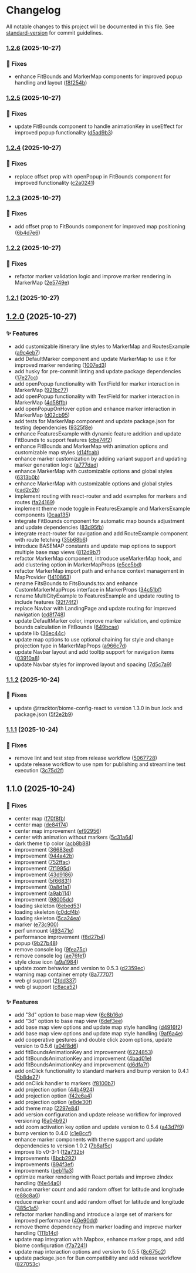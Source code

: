 # Changelog

All notable changes to this project will be documented in this file. See [standard-version](https://github.com/conventional-changelog/standard-version) for commit guidelines.

### [1.2.6](https://github.com/Tracktor/map/compare/v1.2.5...v1.2.6) (2025-10-27)


### 🐛 Fixes

* enhance FitBounds and MarkerMap components for improved popup handling and layout ([f8f254b](https://github.com/Tracktor/map/commit/f8f254b1aaba41f36dcac5e6dd8dd62f16514e96))

### [1.2.5](https://github.com/Tracktor/map/compare/v1.2.4...v1.2.5) (2025-10-27)


### 🐛 Fixes

* update FitBounds component to handle animationKey in useEffect for improved popup functionality ([d5ad9b3](https://github.com/Tracktor/map/commit/d5ad9b32abd479f28adcb6bbb88ed30ba48be067))

### [1.2.4](https://github.com/Tracktor/map/compare/v1.2.3...v1.2.4) (2025-10-27)


### 🐛 Fixes

* replace offset prop with openPopup in FitBounds component for improved functionality ([c2a0241](https://github.com/Tracktor/map/commit/c2a02414364015f2087425bc24a82cb0752137a6))

### [1.2.3](https://github.com/Tracktor/map/compare/v1.2.2...v1.2.3) (2025-10-27)


### 🐛 Fixes

* add offset prop to FitBounds component for improved map positioning ([6b4d7e6](https://github.com/Tracktor/map/commit/6b4d7e6248eb60cad007bb5846caf2593ba5171b))

### [1.2.2](https://github.com/Tracktor/map/compare/v1.2.1...v1.2.2) (2025-10-27)


### 🐛 Fixes

* refactor marker validation logic and improve marker rendering in MarkerMap ([2e5749e](https://github.com/Tracktor/map/commit/2e5749eaee7991e7804ac97a5e440774bea7f7f4))

### [1.2.1](https://github.com/Tracktor/map/compare/v1.2.0...v1.2.1) (2025-10-27)

## [1.2.0](https://github.com/Tracktor/map/compare/v1.1.2...v1.2.0) (2025-10-27)


### ✨ Features

* add customizable itinerary line styles to MarkerMap and RoutesExample ([a9c4eb7](https://github.com/Tracktor/map/commit/a9c4eb7184092db0e8b332be6ffae9cdbbd9de84))
* add DefaultMarker component and update MarkerMap to use it for improved marker rendering ([1007ed3](https://github.com/Tracktor/map/commit/1007ed3fa452016bf25145b8cd487c57e12c9ef9))
* add husky for pre-commit linting and update package dependencies ([17e27cc](https://github.com/Tracktor/map/commit/17e27cce743af67e525dd5f336ea7ff67390f283))
* add openPopup functionality with TextField for marker interaction in MarkerMap ([921bc77](https://github.com/Tracktor/map/commit/921bc77e4b172bf1b20a31d7b6539793b2e1beac))
* add openPopup functionality with TextField for marker interaction in MarkerMap ([4d58ffb](https://github.com/Tracktor/map/commit/4d58ffbd5536307e61701fc8d18788b9e0f2a7fc))
* add openPopupOnHover option and enhance marker interaction in MarkerMap ([d02cb95](https://github.com/Tracktor/map/commit/d02cb957fb57b2f4f975df70b173d02d8e086d23))
* add tests for MarkerMap component and update package.json for testing dependencies ([9325f8e](https://github.com/Tracktor/map/commit/9325f8e68ebcc8b124263a4f9ae413aa54c0e699))
* enhance FeaturesExample with dynamic feature addition and update FitBounds to support features ([cbe74f2](https://github.com/Tracktor/map/commit/cbe74f246c22bd75f5170bd2e7d169dc6126e6b6))
* enhance FitBounds and MarkerMap with animation options and customizable map styles ([d14fcab](https://github.com/Tracktor/map/commit/d14fcabcaf86c6559134519c2419588d72061148))
* enhance marker customization by adding variant support and updating marker generation logic ([a777dad](https://github.com/Tracktor/map/commit/a777dad80122d736e39d357cdc9986c240856710))
* enhance MarkerMap with customizable options and global styles ([6313b0b](https://github.com/Tracktor/map/commit/6313b0b4ad0be34d529cb3d1dc2593125268685f))
* enhance MarkerMap with customizable options and global styles ([cad2c2b](https://github.com/Tracktor/map/commit/cad2c2bc97c18651def5652d0d62026dfbd545e7))
* implement routing with react-router and add examples for markers and routes ([fa24169](https://github.com/Tracktor/map/commit/fa24169af10b64391e68190dae5904a4f848583f))
* implement theme mode toggle in FeaturesExample and MarkersExample components ([0caa135](https://github.com/Tracktor/map/commit/0caa135b29e953a97f73a4d99c2ff3b9d92c9735))
* integrate FitBounds component for automatic map bounds adjustment and update dependencies ([83d95fb](https://github.com/Tracktor/map/commit/83d95fb2e6443a4e29d24eadf92369dbb50392f6))
* integrate react-router for navigation and add RouteExample component with route fetching ([35b68b6](https://github.com/Tracktor/map/commit/35b68b65f13df085f974d071719a0c1adad73ccc))
* introduce BASEMAP constants and update map options to support multiple base map views ([812d9b7](https://github.com/Tracktor/map/commit/812d9b7f31fcef4cd723d3cf34b71cf194b02219))
* refactor MarkerMap component, introduce useMarkerMap hook, and add clustering option in MarkerMapProps ([e5ce5bd](https://github.com/Tracktor/map/commit/e5ce5bd16e0a05afb64bf5a85d652d7dac0e77e6))
* refactor MarkerMap import path and enhance context management in MapProvider ([1410863](https://github.com/Tracktor/map/commit/1410863c177baf472010c857accfc65ad5ac376d))
* rename FitsBounds to FitsBounds.tsx and enhance CustomMarkerMapProps interface in MarkerProps ([34c51bf](https://github.com/Tracktor/map/commit/34c51bf82a4ef344f196da405b7adfd794a01a55))
* rename MultiCityExample to FeaturesExample and update routing to include features ([92f74f2](https://github.com/Tracktor/map/commit/92f74f273f777f8a2190503d62aa983fd2fd8cfc))
* replace Navbar with LandingPage and update routing for improved navigation ([cd8f748](https://github.com/Tracktor/map/commit/cd8f7488b4fa9ea5fa31187c3a0a4f31637b3a77))
* update DefaultMarker color, improve marker validation, and optimize bounds calculation in FitBounds ([649bcae](https://github.com/Tracktor/map/commit/649bcae984a8e85e7b93cb65946dd6c6d7feef81))
* update lib  ([36ec44c](https://github.com/Tracktor/map/commit/36ec44c47948afe006a668fcfcb5092cc37b17c4))
* update map options to use optional chaining for style and change projection type in MarkerMapProps ([a966c7d](https://github.com/Tracktor/map/commit/a966c7d922cd8a7989d7c28dd8411300f9753592))
* update Navbar layout and add tooltip support for navigation items ([03910a8](https://github.com/Tracktor/map/commit/03910a896d45b34cbfaf8bc98853ca76b722d5be))
* update Navbar styles for improved layout and spacing ([7d5c7a9](https://github.com/Tracktor/map/commit/7d5c7a9d23254593c056f9f4556a017711703de4))

### [1.1.2](https://github.com/Tracktor/map/compare/v1.1.1...v1.1.2) (2025-10-24)


### 🐛 Fixes

* update @tracktor/biome-config-react to version 1.3.0 in bun.lock and package.json ([5f2e2b9](https://github.com/Tracktor/map/commit/5f2e2b9dcc36c5a73f64c5b3d9c75f0c6ce93311))

### [1.1.1](https://github.com/Tracktor/map/compare/v1.1.0...v1.1.1) (2025-10-24)


### 🐛 Fixes

* remove lint and test step from release workflow ([5067728](https://github.com/Tracktor/map/commit/5067728a763fc5381fbb94afa5f5fd023a985e41))
* update release workflow to use npm for publishing and streamline test execution ([3c75d2f](https://github.com/Tracktor/map/commit/3c75d2f1a79909ebc432149b1defe8091cc3102b))

## 1.1.0 (2025-10-24)


### 🐛 Fixes

* center map ([f70f8fb](https://github.com/Tracktor/map/commit/f70f8fb4d0774dccd8b91da257dfa2d904d8d891))
* center map ([de84174](https://github.com/Tracktor/map/commit/de8417419b7074c5d0479d3d79a6aec37a7a31dd))
* center map improvement ([ef92956](https://github.com/Tracktor/map/commit/ef92956c15057c04cf0a61e5b2716bf39193a76f))
* center with animation without markers ([5c31a64](https://github.com/Tracktor/map/commit/5c31a6478553a893968a05144b6e4fd64c7a947f))
* dark theme tip color ([acb8b88](https://github.com/Tracktor/map/commit/acb8b8828112292f966e7f498809e27a4935d221))
* improvement ([36683ed](https://github.com/Tracktor/map/commit/36683ed870dafefced18f2cd2a48ef3b8878a3c9))
* improvement ([944a42b](https://github.com/Tracktor/map/commit/944a42ba25f1be037dcecde5584871af2bff03b5))
* improvement ([752ffac](https://github.com/Tracktor/map/commit/752ffac5d08a8324d69ee208e4aa05ed7968f896))
* improvement ([7f1995d](https://github.com/Tracktor/map/commit/7f1995d7d5bc5fe6db0df4197976ed136dd44874))
* improvement ([43d9186](https://github.com/Tracktor/map/commit/43d9186a57bbdcaac0a76795a0cbf5c95ba51d19))
* improvement ([5f66831](https://github.com/Tracktor/map/commit/5f66831d62f85b46d7d9ed9b17bb1ba220dfd6ef))
* improvement ([0a8d1a1](https://github.com/Tracktor/map/commit/0a8d1a12d86323002dc0a780819ade8060c5bf1b))
* improvement ([a9ab114](https://github.com/Tracktor/map/commit/a9ab11436905800d53305aa537754a4b9661ddba))
* improvement ([98005dc](https://github.com/Tracktor/map/commit/98005dc93a1b402e486f5d5b76f9a06262ea2922))
* loading skeleton ([6ebed53](https://github.com/Tracktor/map/commit/6ebed5356d255f6ad3466a7eefe54e5bfea54f1e))
* loading skeleton ([c0dcf4b](https://github.com/Tracktor/map/commit/c0dcf4b97f72589345638402b95008ee940968eb))
* loading skeleton ([5ca24ea](https://github.com/Tracktor/map/commit/5ca24ea60ea86f7403389f7b283ca6496dbfd387))
* marker ([e73c900](https://github.com/Tracktor/map/commit/e73c90072426b198d05f5aa353148b3684174dac))
* perf unmount ([493471e](https://github.com/Tracktor/map/commit/493471e0484aa3b5ea5d65a7fca710a714ad5de3))
* performance improvement ([f8d27b4](https://github.com/Tracktor/map/commit/f8d27b4f8e06f5f1846158bd4d6a30b2e3f83b9e))
* popup ([9b27b48](https://github.com/Tracktor/map/commit/9b27b488f07e4706e8db8ea7ce1673383a10ce3b))
* remove console log ([9fea75c](https://github.com/Tracktor/map/commit/9fea75c002166034bde0c76d4f7064ea5174bd35))
* remove console log ([ae76fe1](https://github.com/Tracktor/map/commit/ae76fe176b185126811aa47498b9260dd14c767f))
* style close icon ([a9a1984](https://github.com/Tracktor/map/commit/a9a1984b28b8be82c518d590d5fd50b608021796))
* update zoom behavior and version to 0.5.3 ([d2359ec](https://github.com/Tracktor/map/commit/d2359ec7ab70e21235e45c5705bcc262325e69dc))
* warning map container empty ([8a77707](https://github.com/Tracktor/map/commit/8a77707a8e4c2af2ea48d92badc05488d6a0d873))
* web gl support ([2fdd337](https://github.com/Tracktor/map/commit/2fdd337362a411020b96c9bebd5d0b5258248d90))
* web gl support ([c8aca52](https://github.com/Tracktor/map/commit/c8aca527d00250233b62b162e01f8550a7dcaee7))


### ✨ Features

* add "3d" option to base map view ([6c8b16e](https://github.com/Tracktor/map/commit/6c8b16e15ba8082138eb22c4d169dad05a4464a2))
* add "3d" option to base map view ([6def3ee](https://github.com/Tracktor/map/commit/6def3ee11dabab6c12befd29c850d3b73347b119))
* add base map view options and update map style handling ([d4916f2](https://github.com/Tracktor/map/commit/d4916f2bbb124f403386304f69c1d17de93a5df9))
* add base map view options and update map style handling ([9af6a4e](https://github.com/Tracktor/map/commit/9af6a4e2aff72cd0dc96ab08dec9f3000fe18fed))
* add cooperative gestures and double click zoom options, update version to 0.5.6 ([a04f8d6](https://github.com/Tracktor/map/commit/a04f8d618f9343a227c883b860471b1bb2bd273d))
* add fitBoundsAnimationKey and improvement ([6224853](https://github.com/Tracktor/map/commit/62248538fcd331a185077437de11d19a54eee5e5))
* add fitBoundsAnimationKey and improvement ([4bad01e](https://github.com/Tracktor/map/commit/4bad01e3ba93c31175e694ed25cc23d0c5a7de1f))
* add fitBoundsAnimationKey and improvement ([d6dfa7f](https://github.com/Tracktor/map/commit/d6dfa7f0ce30efac8a18232e55f34d5cab722dfe))
* add onClick functionality to standard markers and bump version to 0.4.1 ([5b8de27](https://github.com/Tracktor/map/commit/5b8de276887c1575398304e7e36e2432eb0c0bfb))
* add onClick handler to markers ([f8100b7](https://github.com/Tracktor/map/commit/f8100b7be642ac142baae0cf396ed78192aa3dfd))
* add projection option ([44b4924](https://github.com/Tracktor/map/commit/44b49242210c68d22a712dd6f6f09b9680a20ca9))
* add projection option ([f42e6a4](https://github.com/Tracktor/map/commit/f42e6a40187203462faf79bb1cb5633b425d4aa9))
* add projection option ([e8de30f](https://github.com/Tracktor/map/commit/e8de30fba5067cf673791459132f0e087e7ecc2f))
* add theme map ([2297e84](https://github.com/Tracktor/map/commit/2297e84b0d8edd8ded73b433f4a519951e86e948))
* add version configuration and update release workflow for improved versioning ([6a04b92](https://github.com/Tracktor/map/commit/6a04b925abd9400599a8793615857ab692228227))
* add zoom activation key option and update version to 0.5.4 ([a43d7f9](https://github.com/Tracktor/map/commit/a43d7f943b649441b1349052caf1fcf1beede7d8))
* bump version to 0.4.0 ([c1e8ccf](https://github.com/Tracktor/map/commit/c1e8ccfb35cfa152a67087841031c6ab76a25e8e))
* enhance marker components with theme support and update dependencies to version 1.0.2 ([7b8af5c](https://github.com/Tracktor/map/commit/7b8af5c738a8a1c4852322684f013a525f50d6ed))
* improve lib v0-3-1 ([12a732b](https://github.com/Tracktor/map/commit/12a732b50fd77124a5a647f537be935a54009bfa))
* improvements ([8bcb292](https://github.com/Tracktor/map/commit/8bcb292009a47476c1eb53387b5ab7f46919653d))
* improvements ([894f3ef](https://github.com/Tracktor/map/commit/894f3efbfa1df3b1e3736ba8a2e907301c746f36))
* improvements ([beb11a3](https://github.com/Tracktor/map/commit/beb11a339e42acce9c98b632a8dc5c408dfa5ca2))
* optimize marker rendering with React portals and improve zIndex handling ([f4e44a0](https://github.com/Tracktor/map/commit/f4e44a0ad18263989d730ad12ee493a5b4558831))
* reduce marker count and add random offset for latitude and longitude ([e88c8a0](https://github.com/Tracktor/map/commit/e88c8a0e61f36ee07f55e06f4ac225c608bd3182))
* reduce marker count and add random offset for latitude and longitude ([385c1a5](https://github.com/Tracktor/map/commit/385c1a51b2958bec5f24a88940175eae2bf92f0a))
* refactor marker handling and introduce a large set of markers for improved performance ([40e90dd](https://github.com/Tracktor/map/commit/40e90dd63587453c5513bf2d680baa30b4759e43))
* remove theme dependency from marker loading and improve marker handling ([111b14d](https://github.com/Tracktor/map/commit/111b14d6888bb85a38eda6e6f60c6485ff56e668))
* update map integration with Mapbox, enhance marker props, and add biome configuration ([f7a7241](https://github.com/Tracktor/map/commit/f7a72410aed1539ca07b4282e06a79fd1108ce35))
* update map interaction options and version to 0.5.5 ([8c675c2](https://github.com/Tracktor/map/commit/8c675c2fd5aa7d497b24e29a51cbdd1959a1bbdc))
* update package.json for Bun compatibility and add release workflow ([827053c](https://github.com/Tracktor/map/commit/827053c7357558e9af576415499d0d954c7ee439))
